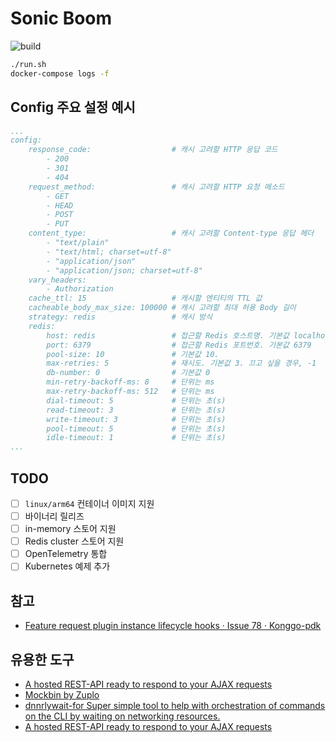 # Sonic Boom

![build](https://github.com/unchartedsky/sonic-boom/workflows/build/badge.svg)

```bash
./run.sh
docker-compose logs -f
```

## Config 주요 설정 예시

```yaml
...
config:
    response_code:                  # 캐시 고려할 HTTP 응답 코드
        - 200
        - 301
        - 404
    request_method:                 # 캐시 고려할 HTTP 요청 메소드
        - GET
        - HEAD
        - POST
        - PUT
    content_type:                   # 캐시 고려할 Content-type 응답 헤더
        - "text/plain"
        - "text/html; charset=utf-8"
        - "application/json"
        - "application/json; charset=utf-8"
    vary_headers:
        - Authorization
    cache_ttl: 15                   # 캐시할 엔티티의 TTL 값
    cacheable_body_max_size: 100000 # 캐시 고려할 최대 허용 Body 길이
    strategy: redis                 # 캐시 방식
    redis:
        host: redis                 # 접근할 Redis 호스트명. 기본값 localhost
        port: 6379                  # 접근할 Redis 포트번호. 기본값 6379
        pool-size: 10               # 기본값 10.
        max-retries: 5              # 재시도. 기본값 3. 끄고 싶을 경우, -1
        db-number: 0                # 기본값 0
        min-retry-backoff-ms: 8     # 단위는 ms
        max-retry-backoff-ms: 512   # 단위는 ms
        dial-timeout: 5             # 단위는 초(s)
        read-timeout: 3             # 단위는 초(s)
        write-timeout: 3            # 단위는 초(s)
        pool-timeout: 5             # 단위는 초(s)
        idle-timeout: 1             # 단위는 초(s)
...
```

## TODO

- [ ] `linux/arm64` 컨테이너 이미지 지원
- [ ] 바이너리 릴리즈
- [ ] in-memory 스토어 지원
- [ ] Redis cluster 스토어 지원
- [ ] OpenTelemetry 통합
- [ ] Kubernetes 예제 추가

## 참고

- [Feature request plugin instance lifecycle hooks · Issue 78 · Konggo-pdk](https://github.com/Kong/go-pdk/issues/78)

## 유용한 도구

- [A hosted REST-API ready to respond to your AJAX requests](https://reqres.in/)
- [Mockbin by Zuplo](https://mockbin.io/)
- [dnnrlywait-for Super simple tool to help with orchestration of commands on the CLI by waiting on networking resources.](https://github.com/dnnrly/wait-for)
- [A hosted REST-API ready to respond to your AJAX requests](https://reqres.in/)
